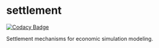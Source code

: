 # settlement

[![Codacy Badge](https://api.codacy.com/project/badge/Grade/934c74f982af4ad09388200b1a4887bc)](https://www.codacy.com/app/herculesl/settlement?utm_source=github.com&utm_medium=referral&utm_content=EconomicSL/settlement&utm_campaign=badger)

Settlement mechanisms for economic simulation modeling.
